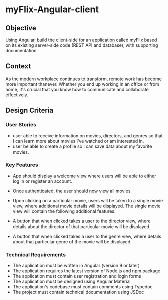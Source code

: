 # myFlix-Angular-client

## Objective

Using Angular, build the client-side for an application called myFlix based on its existing server-side code (REST API and database), with supporting documentation.

## Context
As the modern workplace continues to transform, remote work has become more important thanever. Whether you end up working in an office or from home, it's crucial that you know how to communicate and collaborate effectively.

## Design Criteria
### User Stories
* user able to receive information on movies, directors, and genres so that I
can learn more about movies I’ve watched or am interested in.
* user be able to create a profile so I can save data about my favorite movies.

### Key Features
* App should display a welcome view where users will be able to either log in or register an
account.

* Once authenticated, the user should now view all movies.

* Upon clicking on a particular movie, users will be taken to a single movie view, where
additional movie details will be displayed. The single movie view will contain the following
additional features:

* A button that when clicked takes a user to the director view, where details about the
director of that particular movie will be displayed.

* A button that when clicked takes a user to the genre view, where details about that
particular genre of the movie will be displayed.

### Technical Requirements

* The application must be written in Angular (version 9 or later)
* The application requires the latest version of Node.js and npm package
* The application must contain user registration and login forms
* The application must be designed using Angular Material
* The application's codebase must contain comments using Typedoc
* The project must contain technical documentation using JSDoc
